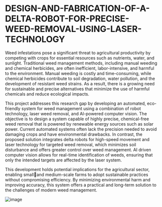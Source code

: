# DESIGN-AND-FABRICATION-OF-A-DELTA-ROBOT-FOR-PRECISE-WEED-REMOVAL-USING-LASER-TECHNOLOGY

Weed infestations pose a significant threat to agricultural productivity by competing
with crops for essential resources such as nutrients, water, and sunlight. Traditional
weed management methods, including manual weeding and chemical herbicides, are often
inefficient, labor-intensive, and harmful to the environment. Manual weeding is costly and
time-consuming, while chemical herbicides contribute to soil degradation, water pollution,
and the development of resistant weed strains. As a result, there is a growing need for
sustainable and precise alternatives that minimize the use of harmful chemicals and reduce
ecological impacts. 

This project addresses this research gap by developing an automated, eco-friendly system
for weed management using a combination of robot technology, laser weed removal, and
AI-powered computer vision. The objective is to design a system capable of highly precise,
chemical-free weed removal that is powered by renewable energy sources such as solar
power. Current automated systems often lack the precision needed to avoid damaging
crops and have environmental drawbacks. In contrast, the proposed solution integrates
delta robots for high-speed movement and laser technology for targeted weed removal,
which minimizes soil disturbance and offers greater control over weed management. 
AI driven computer vision allows for real-time identification of weeds, ensuring that only the
intended targets are affected by the laser system.

This development holds potential implications for the agricultural sector, enabling smalland medium-scale farms to adopt sustainable practices without compromising efficiency.
By minimizing environmental harm and improving accuracy, this system offers a practical
and long-term solution to the challenges of modern weed management.


![image](https://github.com/user-attachments/assets/02c36304-6ad8-49ac-a3fa-d28bfa820f42)
